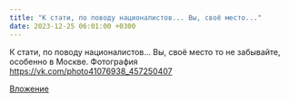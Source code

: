 ```yaml
---
title: "К стати, по поводу националистов... Вы, своё место..."
date: 2023-12-25 06:01:00 +0300
---
```


К стати, по поводу националистов... Вы, своё место то не забывайте, особенно в Москве.
Фотография
https://vk.com/photo41076938_457250407

[Вложение](https://vk.com/photo41076938_457250407)
